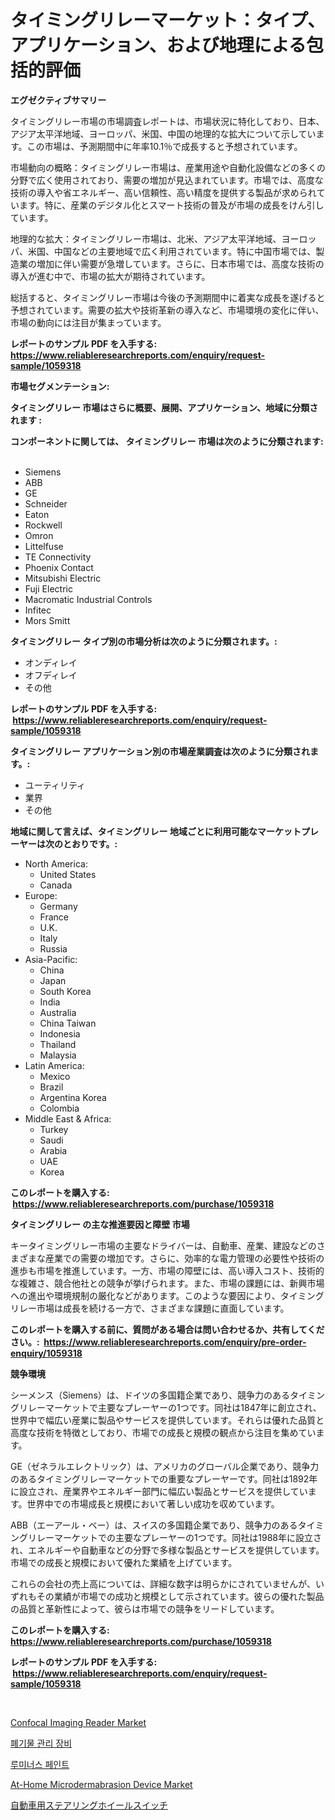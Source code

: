 <p><h1>タイミングリレーマーケット：タイプ、アプリケーション、および地理による包括的評価</h1></p><p><strong>エグゼクティブサマリー</strong></p>
<p><p>タイミングリレー市場の市場調査レポートは、市場状況に特化しており、日本、アジア太平洋地域、ヨーロッパ、米国、中国の地理的な拡大について示しています。この市場は、予測期間中に年率10.1％で成長すると予想されています。</p><p>市場動向の概略：タイミングリレー市場は、産業用途や自動化設備などの多くの分野で広く使用されており、需要の増加が見込まれています。市場では、高度な技術の導入や省エネルギー、高い信頼性、高い精度を提供する製品が求められています。特に、産業のデジタル化とスマート技術の普及が市場の成長をけん引しています。</p><p>地理的な拡大：タイミングリレー市場は、北米、アジア太平洋地域、ヨーロッパ、米国、中国などの主要地域で広く利用されています。特に中国市場では、製造業の増加に伴い需要が急増しています。さらに、日本市場では、高度な技術の導入が進む中で、市場の拡大が期待されています。</p><p>総括すると、タイミングリレー市場は今後の予測期間中に着実な成長を遂げると予想されています。需要の拡大や技術革新の導入など、市場環境の変化に伴い、市場の動向には注目が集まっています。</p></p>
<p><strong>レポートのサンプル PDF を入手する: <a href="https://www.reliableresearchreports.com/enquiry/request-sample/1059318">https://www.reliableresearchreports.com/enquiry/request-sample/1059318</a></strong></p>
<p><strong>市場セグメンテーション:</strong></p>
<p><strong> タイミングリレー 市場はさらに概要、展開、アプリケーション、地域に分類されます :</strong></p>
<p><strong>コンポーネントに関しては、 タイミングリレー 市場は次のように分類されます: &nbsp;</strong></p>
<p><ul><li>Siemens</li><li>ABB</li><li>GE</li><li>Schneider</li><li>Eaton</li><li>Rockwell</li><li>Omron</li><li>Littelfuse</li><li>TE Connectivity</li><li>Phoenix Contact</li><li>Mitsubishi Electric</li><li>Fuji Electric</li><li>Macromatic Industrial Controls</li><li>Infitec</li><li>Mors Smitt</li></ul></p>
<p><strong> タイミングリレー タイプ別の市場分析は次のように分類されます。:</strong></p>
<p><ul><li>オンディレイ</li><li>オフディレイ</li><li>その他</li></ul></p>
<p><strong>レポートのサンプル PDF を入手する: &nbsp;<a href="https://www.reliableresearchreports.com/enquiry/request-sample/1059318">https://www.reliableresearchreports.com/enquiry/request-sample/1059318</a></strong></p>
<p><strong> タイミングリレー アプリケーション別の市場産業調査は次のように分類されます。:</strong></p>
<p><ul><li>ユーティリティ</li><li>業界</li><li>その他</li></ul></p>
<p><strong>地域に関して言えば、タイミングリレー 地域ごとに利用可能なマーケットプレーヤーは次のとおりです。:</strong></p>
<p><ul>
    <li>
        North America:
        <ul>
            <li>United States</li>
            <li>Canada</li>
        </ul>
    </li>
    <li>
        Europe:
        <ul>
            <li>Germany</li>
            <li>France</li>
            <li>U.K.</li>
            <li>Italy</li>
            <li>Russia</li>
        </ul>
    </li>
    <li>
        Asia-Pacific:
        <ul>
            <li>China</li>
            <li>Japan</li>
            <li>South Korea</li>
            <li>India</li>
            <li>Australia</li>
            <li>China Taiwan</li>
            <li>Indonesia</li>
            <li>Thailand</li>
            <li>Malaysia</li>
        </ul>
    </li>
    <li>
        Latin America:
        <ul>
            <li>Mexico</li>
            <li>Brazil</li>
            <li>Argentina Korea</li>
            <li>Colombia</li>
        </ul>
    </li>
    <li>
        Middle East & Africa:
        <ul>
            <li>Turkey</li>
            <li>Saudi</li>
            <li>Arabia</li>
            <li>UAE</li>
            <li>Korea</li>
        </ul>
    </li>
    </ul></p>
<p><strong>このレポートを購入する: &nbsp;<a href="https://www.reliableresearchreports.com/purchase/1059318">https://www.reliableresearchreports.com/purchase/1059318</a></strong></p>
<p><strong>タイミングリレー の主な推進要因と障壁 市場</strong></p>
<p><p>キータイミングリレー市場の主要なドライバーは、自動車、産業、建設などのさまざまな産業での需要の増加です。さらに、効率的な電力管理の必要性や技術の進歩も市場を推進しています。一方、市場の障壁には、高い導入コスト、技術的な複雑さ、競合他社との競争が挙げられます。また、市場の課題には、新興市場への進出や環境規制の厳化などがあります。このような要因により、タイミングリレー市場は成長を続ける一方で、さまざまな課題に直面しています。</p></p>
<p><strong>このレポートを購入する前に、質問がある場合は問い合わせるか、共有してください。:&nbsp; <a href="https://www.reliableresearchreports.com/enquiry/pre-order-enquiry/1059318">https://www.reliableresearchreports.com/enquiry/pre-order-enquiry/1059318</a></strong></p>
<p><strong>競争環境</strong></p>
<p><p>シーメンス（Siemens）は、ドイツの多国籍企業であり、競争力のあるタイミングリレーマーケットで主要なプレーヤーの1つです。同社は1847年に創立され、世界中で幅広い産業に製品やサービスを提供しています。それらは優れた品質と高度な技術を特徴としており、市場での成長と規模の観点から注目を集めています。</p><p>GE（ゼネラルエレクトリック）は、アメリカのグローバル企業であり、競争力のあるタイミングリレーマーケットでの重要なプレーヤーです。同社は1892年に設立され、産業界やエネルギー部門に幅広い製品とサービスを提供しています。世界中での市場成長と規模において著しい成功を収めています。</p><p>ABB（エーアール・ベー）は、スイスの多国籍企業であり、競争力のあるタイミングリレーマーケットでの主要なプレーヤーの1つです。同社は1988年に設立され、エネルギーや自動車などの分野で多様な製品とサービスを提供しています。市場での成長と規模において優れた業績を上げています。</p><p>これらの会社の売上高については、詳細な数字は明らかにされていませんが、いずれもその業績が市場での成功と規模として示されています。彼らの優れた製品の品質と革新性によって、彼らは市場での競争をリードしています。</p></p>
<p><strong>このレポートを購入する: &nbsp; <a href="https://www.reliableresearchreports.com/purchase/1059318">https://www.reliableresearchreports.com/purchase/1059318</a></strong></p>
<p><strong>レポートのサンプル PDF を入手する: &nbsp;<a href="https://www.reliableresearchreports.com/enquiry/request-sample/1059318">https://www.reliableresearchreports.com/enquiry/request-sample/1059318</a></strong><strong></strong></p>
<p>&nbsp;</p>
<p><p><a href="https://faithful-glue-af3.notion.site/Confocal-Imaging-Reader-Market-Analysis-and-Market-Size-Global-Industry-Overview-Market-Segmentati-b2ff8f02b3b14399b79b5fa2b67d9c17">Confocal Imaging Reader Market</a></p><p><a href="https://medium.com/@dimitrishawkinswaynenp91rgz/%ED%8F%90%EA%B8%B0%EB%AC%BC-%EC%B2%98%EB%A6%AC-%EC%9E%A5%EB%B9%84-%EC%8B%9C%EC%9E%A5-%EA%B7%9C%EB%AA%A8-cagr-%ED%8A%B8%EB%A0%8C%EB%93%9C-2024-2030-dbe95e5a103b">폐기물 관리 장비</a></p><p><a href="https://medium.com/@tyrelvezina0vc2ayv1ss8syx/%ED%9C%98%EA%B4%91%EC%84%B1-%ED%8E%98%EC%9D%B8%ED%8A%B8-%EC%8B%9C%EC%9E%A5-%EA%B7%9C%EB%AA%A8-cagr-%ED%8A%B8%EB%A0%8C%EB%93%9C-2024-2030-465ad384f566">루미너스 페인트</a></p><p><a href="https://view.publitas.com/reportprime-1/at-home-microdermabrasion-device-market-size-growing-and-forecasted-for-period-from-2024-2031-and-provides-complete-market-analysis-of-this-market/">At-Home Microdermabrasion Device Market</a></p><p><a href="https://medium.com/@andym141978/%E8%87%AA%E5%8B%95%E8%BB%8A%E7%94%A8%E3%82%B9%E3%83%86%E3%82%A2%E3%83%AA%E3%83%B3%E3%82%B0%E3%83%9B%E3%82%A4%E3%83%BC%E3%83%AB%E3%82%B9%E3%82%A4%E3%83%83%E3%83%81%E5%B8%82%E5%A0%B4%E3%81%AE%E3%82%B7%E3%82%A7%E3%82%A2%E3%81%AE%E9%80%B2%E5%8C%96%E3%81%A8%E5%B8%82%E5%A0%B4%E6%88%90%E9%95%B7%E3%83%88%E3%83%AC%E3%83%B3%E3%83%892024%E5%B9%B4%E3%81%8B%E3%82%892031%E5%B9%B4%E3%81%BE%E3%81%A7-31572f25a796">自動車用ステアリングホイールスイッチ</a></p></p>